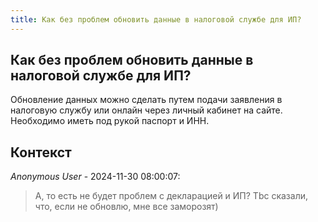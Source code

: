 ```yaml
---
title: Как без проблем обновить данные в налоговой службе для ИП?
---
```


## Как без проблем обновить данные в налоговой службе для ИП?

Обновление данных можно сделать путем подачи заявления в налоговую службу или онлайн через личный кабинет на сайте. Необходимо иметь под рукой паспорт и ИНН.

## Контекст

_Anonymous User_ - 2024-11-30 08:00:07:

> А, то есть не будет проблем с декларацией и ИП? Tbc сказали, что, если не обновлю, мне все заморозят)
